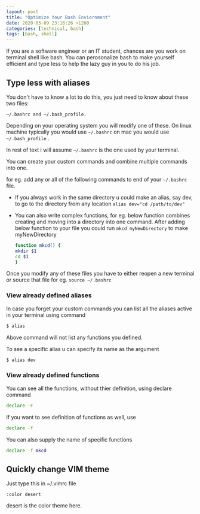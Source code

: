 ```yaml
---
layout: post
title: "Optimize Your Bash Enviornment"
date: 2020-05-09 23:16:26 +1200
categories: [technical, bash]
tags: [bash, shell]
---
```


If you are a software engineer or an IT student, chances are you work on terminal shell like bash.
You can perosonalize bash to make yourself efficient and type less to help the lazy guy in you to do his job.

## Type less with aliases

You don't have to know a lot to do this, you just need to know about these two files:

`~/.bashrc and ~/.bash_profile.`

Depending on your operating system you will modify one of these.
On linux machine typically you would use `~/.bashrc` on mac you would use
`~/.bash_profile` .

In rest of text i will assume `~/.bashrc` is the one used by your terminal.

You can create your custom commands and combine multiple commands into one.

for eg. add any or all of the following commands to end of your `~/.bashrc` file.

- If you always work in the same directory u could make an alias, say dev, to go to the directory from any location `alias dev="cd /path/to/dev"`

- You can also write complex functions, for eg. below function combines creating and moving into a directory into one command. After adding below function to your file you could run `mkcd myNewDirectory` to make myNewDirectory

  ```bash
  function mkcd() {
  mkdir $1
  cd $1
  }
  ```

Once you modify any of these files you have to either reopen a new terminal or source that file for eg. `source ~/.bashrc`

### View already defined aliases

In case you forget your custom commands you can list all the aliases active in your terminal using command

```bash
$ alias
```

Above command will not list any functions you defined.

To see a specific alias u can specify its name as the argument

```bash
$ alias dev
```

### View already defined functions

You can see all the functions, without thier definition, using declare command

```bash
declare -F
```

If you want to see definition of functions as well, use

```bash
declare -f
```

You can also supply the name of specific functions

```bash
declare -f mkcd
```

## Quickly change VIM theme

Just type this in ~/.vimrc file

```
:color desert
```

desert is the color theme here.
